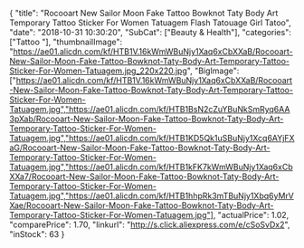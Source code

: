 {
	"title": "Rocooart New Sailor Moon Fake Tattoo Bowknot Taty Body Art Temporary Tattoo Sticker For Women Tatuagem Flash Tatouage Girl Tatoo",
	"date": "2018-10-31 10:30:20",
	"SubCat": ["Beauty & Health"],
	"categories": ["Tattoo "],
	"thumbnailImage": "https://ae01.alicdn.com/kf/HTB1V.16kWmWBuNjy1Xaq6xCbXXaB/Rocooart-New-Sailor-Moon-Fake-Tattoo-Bowknot-Taty-Body-Art-Temporary-Tattoo-Sticker-For-Women-Tatuagem.jpg_220x220.jpg",
	"BigImage": ["https://ae01.alicdn.com/kf/HTB1V.16kWmWBuNjy1Xaq6xCbXXaB/Rocooart-New-Sailor-Moon-Fake-Tattoo-Bowknot-Taty-Body-Art-Temporary-Tattoo-Sticker-For-Women-Tatuagem.jpg","https://ae01.alicdn.com/kf/HTB1BsN2cZuYBuNkSmRyq6AA3pXab/Rocooart-New-Sailor-Moon-Fake-Tattoo-Bowknot-Taty-Body-Art-Temporary-Tattoo-Sticker-For-Women-Tatuagem.jpg","https://ae01.alicdn.com/kf/HTB1KD5Qk1uSBuNjy1Xcq6AYjFXaG/Rocooart-New-Sailor-Moon-Fake-Tattoo-Bowknot-Taty-Body-Art-Temporary-Tattoo-Sticker-For-Women-Tatuagem.jpg","https://ae01.alicdn.com/kf/HTB1kFK7kWmWBuNjy1Xaq6xCbXXa7/Rocooart-New-Sailor-Moon-Fake-Tattoo-Bowknot-Taty-Body-Art-Temporary-Tattoo-Sticker-For-Women-Tatuagem.jpg","https://ae01.alicdn.com/kf/HTB1hhpRk3mTBuNjy1Xbq6yMrVXae/Rocooart-New-Sailor-Moon-Fake-Tattoo-Bowknot-Taty-Body-Art-Temporary-Tattoo-Sticker-For-Women-Tatuagem.jpg"],
	"actualPrice": 1.02,
	"comparePrice": 1.70,
	"linkurl": "http://s.click.aliexpress.com/e/cSoSvDx2",
	"inStock": 63
}
